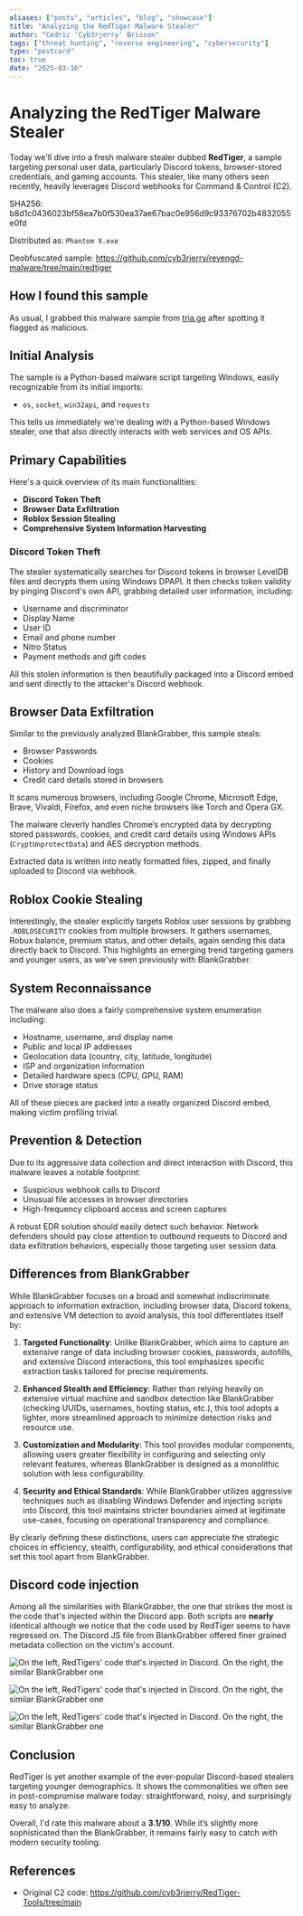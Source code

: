 ```yaml
---
aliases: ["posts", "articles", "blog", "showcase"]
title: "Analyzing the RedTiger Malware Stealer"
author: "Cedric 'Cyb3rjerry' Brisson"
tags: ["threat hunting", "reverse engineering", "cybersecurity"]
type: "postcard"
toc: true
date: "2025-03-16"
---
```


# Analyzing the RedTiger Malware Stealer

Today we'll dive into a fresh malware stealer dubbed **RedTiger**, a sample targeting personal user data, particularly Discord tokens, browser-stored credentials, and gaming accounts. This stealer, like many others seen recently, heavily leverages Discord webhooks for Command & Control (C2).

SHA256: b8d1c0436023bf58ea7b0f530ea37ae67bac0e956d9c93376702b4832055e0fd

Distributed as: `Phantom X.exe`

Deobfuscated sample: https://github.com/cyb3rjerry/revengd-malware/tree/main/redtiger

## How I found this sample

As usual, I grabbed this malware sample from [tria.ge](https://tria.ge) after spotting it flagged as malicious.

## Initial Analysis

The sample is a Python-based malware script targeting Windows, easily recognizable from its initial imports:

- `os`, `socket`, `win32api`, and `requests`

This tells us immediately we're dealing with a Python-based Windows stealer, one that also directly interacts with web services and OS APIs.

## Primary Capabilities

Here's a quick overview of its main functionalities:

- **Discord Token Theft**
- **Browser Data Exfiltration**
- **Roblox Session Stealing**
- **Comprehensive System Information Harvesting**

### Discord Token Theft

The stealer systematically searches for Discord tokens in browser LevelDB files and decrypts them using Windows DPAPI. It then checks token validity by pinging Discord's own API, grabbing detailed user information, including:

- Username and discriminator
- Display Name
- User ID
- Email and phone number
- Nitro Status
- Payment methods and gift codes

All this stolen information is then beautifully packaged into a Discord embed and sent directly to the attacker's Discord webhook.

## Browser Data Exfiltration

Similar to the previously analyzed BlankGrabber, this sample steals:

- Browser Passwords
- Cookies
- History and Download logs
- Credit card details stored in browsers

It scans numerous browsers, including Google Chrome, Microsoft Edge, Brave, Vivaldi, Firefox, and even niche browsers like Torch and Opera GX.

The malware cleverly handles Chrome’s encrypted data by decrypting stored passwords, cookies, and credit card details using Windows APIs (`CryptUnprotectData`) and AES decryption methods.

Extracted data is written into neatly formatted files, zipped, and finally uploaded to Discord via webhook.

## Roblox Cookie Stealing

Interestingly, the stealer explicitly targets Roblox user sessions by grabbing `.ROBLOSECURITY` cookies from multiple browsers. It gathers usernames, Robux balance, premium status, and other details, again sending this data directly back to Discord. This highlights an emerging trend targeting gamers and younger users, as we've seen previously with BlankGrabber.

## System Reconnaissance

The malware also does a fairly comprehensive system enumeration including:

- Hostname, username, and display name
- Public and local IP addresses
- Geolocation data (country, city, latitude, longitude)
- ISP and organization information
- Detailed hardware specs (CPU, GPU, RAM)
- Drive storage status

All of these pieces are packed into a neatly organized Discord embed, making victim profiling trivial.

## Prevention & Detection

Due to its aggressive data collection and direct interaction with Discord, this malware leaves a notable footprint:

- Suspicious webhook calls to Discord
- Unusual file accesses in browser directories
- High-frequency clipboard access and screen captures

A robust EDR solution should easily detect such behavior. Network defenders should pay close attention to outbound requests to Discord and data exfiltration behaviors, especially those targeting user session data.

## Differences from BlankGrabber

While BlankGrabber focuses on a broad and somewhat indiscriminate approach to information extraction, including browser data, Discord tokens, and extensive VM detection to avoid analysis, this tool differentiates itself by:

1. **Targeted Functionality**: Unlike BlankGrabber, which aims to capture an extensive range of data including browser cookies, passwords, autofills, and extensive Discord interactions, this tool emphasizes specific extraction tasks tailored for precise requirements.

2. **Enhanced Stealth and Efficiency**: Rather than relying heavily on extensive virtual machine and sandbox detection like BlankGrabber (checking UUIDs, usernames, hosting status, etc.), this tool adopts a lighter, more streamlined approach to minimize detection risks and resource use.

3. **Customization and Modularity**: This tool provides modular components, allowing users greater flexibility in configuring and selecting only relevant features, whereas BlankGrabber is designed as a monolithic solution with less configurability.

4. **Security and Ethical Standards**: While BlankGrabber utilizes aggressive techniques such as disabling Windows Defender and injecting scripts into Discord, this tool maintains stricter boundaries aimed at legitimate use-cases, focusing on operational transparency and compliance.

By clearly defining these distinctions, users can appreciate the strategic choices in efficiency, stealth, configurability, and ethical considerations that set this tool apart from BlankGrabber.

## Discord code injection

Among all the similarities with BlankGrabber, the one that strikes the most is the code that's injected within the Discord app. Both scripts are **nearly** identical although we notice that the code used by RedTiger seems to have regressed on. The Discord JS file from BlankGrabber offered finer grained metadata collection on the victim's account.

![On the left, RedTigers' code that's injected in Discord. On the right, the similar BlankGrabber one](/images/discord-code-redtiger-comp1.png)

![On the left, RedTigers' code that's injected in Discord. On the right, the similar BlankGrabber one](/images/discord-code-redtiger-comp2.png)

![On the left, RedTigers' code that's injected in Discord. On the right, the similar BlankGrabber one](/images/discord-code-redtiger-comp3.png)

## Conclusion

RedTiger is yet another example of the ever-popular Discord-based stealers targeting younger demographics. It shows the commonalities we often see in post-compromise malware today: straightforward, noisy, and surprisingly easy to analyze.

Overall, I'd rate this malware about a **3.1/10**. While it’s slightly more sophisticated than the BlankGrabber, it remains fairly easy to catch with modern security tooling.

## References

- Original C2 code: https://github.com/cyb3rjerry/RedTiger-Tools/tree/main